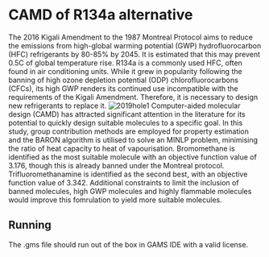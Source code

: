 # CAMD of R134a alternative
The 2016 Kigali Amendment to the 1987 Montreal Protocol aims to reduce the emissions from high-global warming potential (GWP) hydrofluorocarbon (HFC) refrigerants by 80-85% by 2045. It is estimated that this may prevent 0.5C of global temperature rise. R134a is a commonly used HFC, often found in air conditioning units. While it grew in popularity following the banning of high ozone depletion potential (ODP) chlorofluorocarbons (CFCs), its high GWP renders its continued use incompatible with the requirements of the Kigali Amendment. Therefore, it is necessary to design new refrigerants to replace it.
![2019hole1](https://user-images.githubusercontent.com/53355995/149552041-be65ffe3-eb36-49ad-84bd-f9b5a184acfa.jpg)
Computer-aided molecular design (CAMD) has attracted significant attention in the literature for its potential to quickly design suitable molecules to a specific goal. In this study, group contribution methods are employed for property estimation and the BARON algorithm is utilised to solve an MINLP problem, minimising the ratio of heat capacity to heat of vapourisation. Bromomethane is identified as the most suitable molecule with an objective function value of 3.176, though this is already banned under the Montreal protocol. Trifluoromethanamine is identified as the second best, with an objective function value of 3.342. Additional constraints to limit the inclusion of banned molecules, high GWP molecules and highly flammable molecules would improve this fomrulation to yield more suitable molecules. 

## Running
The .gms file should run out of the box in GAMS IDE with a valid license.
